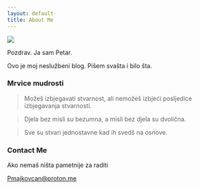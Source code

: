 ```yaml
---
layout: default
title: About Me
---
```


<img class="profile-picture" src="{{site.baseurl}}/{{site.profile-picture}}">

Pozdrav. 
Ja sam Petar.

Ovo je moj neslužbeni blog. Pišem svašta i bilo šta. 

### Mrvice mudrosti

> Možeš izbjegavati stvarnost, ali nemožeš izbjeći posljedice izbjegavanja stvarnosti.

> Djela bez misli su bezumna, a misli bez djela su dvolična.

> Sve su stvari jednostavne kad ih svedš na osnove.

### Contact Me

Ako nemaš ništa pametnije za raditi

Pmajkovcan@proton.me
